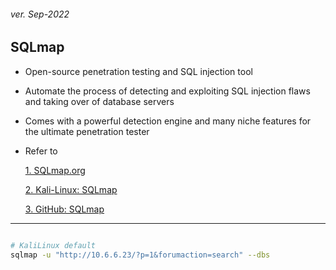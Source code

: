 <h6>ver. Sep-2022</h6>
<h2> SQLmap</h2>

-   Open-source penetration testing and SQL injection tool
-   Automate the process of detecting and exploiting SQL injection flaws and taking over of database servers
-   Comes with a powerful detection engine and many niche features for the ultimate penetration tester
-   Refer to

    [1. SQLmap.org](https://sqlmap.org/)

    [2. Kali-Linux: SQLmap](https://www.kali.org/tools/sqlmap/)

    [3. GitHub: SQLmap](https://github.com/sqlmapproject/sqlmap/blob/master/README.md)

---

```sh

# KaliLinux default
sqlmap -u "http://10.6.6.23/?p=1&forumaction=search" --dbs


```
